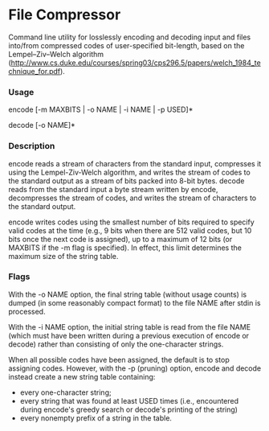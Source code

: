 # File Compressor
Command line utility for losslessly encoding and decoding input and files into/from compressed codes of user-specified bit-length, based on the Lempel–Ziv–Welch algorithm (http://www.cs.duke.edu/courses/spring03/cps296.5/papers/welch_1984_technique_for.pdf).

### Usage
encode [-m MAXBITS | -o NAME | -i NAME | -p USED]*

decode [-o NAME]*

### Description
encode reads a stream of characters from the standard input, compresses it
using the Lempel-Ziv-Welch algorithm, and writes the stream of codes to the
standard output as a stream of bits packed into 8-bit bytes.  decode reads
from the standard input a byte stream written by encode, decompresses the
stream of codes, and writes the stream of characters to the standard output.

encode writes codes using the smallest number of bits required to specify valid
codes at the time (e.g., 9 bits when there are 512 valid codes, but 10 bits
once the next code is assigned), up to a maximum of 12 bits (or MAXBITS if the
-m flag is specified).  In effect, this limit determines the maximum size of
the string table.

### Flags
With the -o NAME option, the final string table (without usage counts) is
dumped (in some reasonably compact format) to the file NAME after stdin is
processed.

With the -i NAME option, the initial string table is read from the file NAME
(which must have been written during a previous execution of encode or decode)
rather than consisting of only the one-character strings.

When all possible codes have been assigned, the default is to stop assigning
codes.  However, with the -p (pruning) option, encode and decode instead create
a new string table containing:
* every one-character string;
* every string that was found at least USED times (i.e., encountered during
  encode's greedy search or decode's printing of the string)
* every nonempty prefix of a string in the table.
